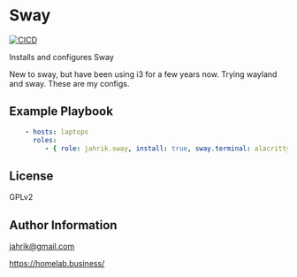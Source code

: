 Sway
=======

[![CICD](https://github.com/jahrik/ansible-sway/actions/workflows/cicd.yml/badge.svg)](https://github.com/jahrik/ansible-sway/actions/workflows/cicd.yml)

Installs and configures Sway

New to sway, but have been using i3 for a few years now. Trying wayland and sway. These are my configs.

Example Playbook
----------------

```yaml
    - hosts: laptops
      roles:
         - { role: jahrik.sway, install: true, sway.terminal: alacritty }
```

License
-------

GPLv2

Author Information
------------------

jahrik@gmail.com

https://homelab.business/
